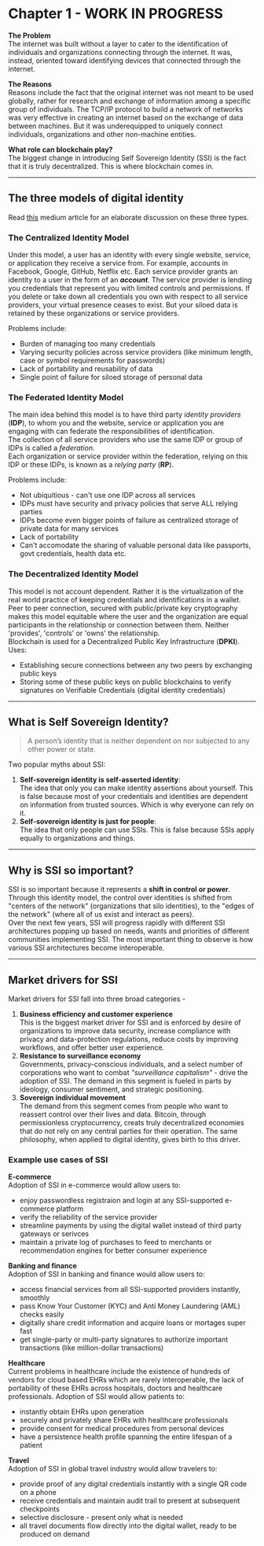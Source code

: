 # **Chapter 1 - WORK IN PROGRESS**

**The Problem**  
The internet was built without a layer to cater to the identification of individuals and organizations connecting through the internet. It was, instead, oriented toward identifying devices that connected through the internet.

**The Reasons**  
Reasons include the fact that the original internet was not meant to be used globally, rather for research and exchange of information among a specific group of individuals. The TCP/IP protocol to build a network of networks was very effective in creating an internet based on the exchange of data between machines. But it was underequipped to uniquely connect individuals, organizations and other non-machine entities.


**What role can blockchain play?**  
The biggest change in introducing Self Sovereign Identity (SSI) is the fact that it is truly decentralized. This is where blockchain comes in.

---
## **The three models of digital identity**  
Read [this](https://medium.com/evernym/the-three-models-of-digital-identity-relationships-ca0727cb5186) medium article for an elaborate discussion on these three types.

### **The Centralized Identity Model**
Under this model, a user has an identity with every single website, service, or application they receive a service from. For example, accounts in Facebook, Google, GitHub, Netflix etc. Each service provider grants an identity to a user in the form of an ***account***. The service provider is lending you credentials that represent you with limited controls and permissions. If you delete or take down all credentials you own with respect to all service providers, your virtual presence ceases to exist. But your siloed data is retained by these organizations or service providers.

Problems include:
- Burden of managing too many credentials
- Varying security policies across service providers (like minimum length, case or symbol requirements for passwords)
- Lack of portability and reusability of data
- Single point of failure for siloed storage of personal data

### **The Federated Identity Model**
The main idea behind this model is to have third party *identity providers* (**IDP**), to whom you and the website, service or application you are engaging with can federate the responsibilities of identification.  
The collection of all service providers who use the same IDP or group of IDPs is called a *federation*.  
Each organization or service provider within the federation, relying on this IDP or these IDPs, is known as a *relying party* (**RP**).

Problems include:
- Not ubiquitious - can't use one IDP across all services
- IDPs must have security and privacy policies that serve ALL relying parties
- IDPs become even bigger points of failure as centralized storage of private data for many services
- Lack of portability
- Can't accomodate the sharing of valuable personal data like passports, govt credentials, health data etc.


### **The Decentralized Identity Model**
This model is not account dependent. Rather it is the virtualization of the real world practice of keeping credentials and identifications in a wallet. Peer to peer connection, secured with public/private key cryptography makes this model equitable where the user and the organization are equal participants in the relationship or connection between them. Neither 'provides', 'controls' or 'owns' the relationship.  
Blockchain is used for a Decentralized Public Key Infrastructure (**DPKI**). Uses:
- Establishing secure connections between any two peers by exchanging public keys
- Storing some of these public keys on public blockchains to verify signatures on Verifiable Credentials (digital identity credentials)

---

## **What is Self Sovereign Identity?**
> A person’s identity that is neither dependent on nor subjected to any other power or state.

Two popular myths about SSI:  
1. **Self-sovereign identity is self-asserted identity**:  
The idea that only you can make identity assertions about yourself. This is false because most of your credentials and identities are dependent on information from trusted sources. Which is why everyone can rely on it.
2. **Self-sovereign identity is just for people**:  
The idea that only people can use SSIs. This is false because SSIs apply equally to organizations and things.

---

## **Why is SSI so important?**
SSI is so important because it represents a **shift in control or power**.  
Through this identity model, the control over identities is shifted from "centers of the network" (organizations that silo identities), to the "edges of the network" (where all of us exist and interact as peers).  
Over the next few years, SSI will progress rapidly with different SSI architectures popping up based on needs, wants and priorities of different communities implementing SSI. The most important thing to observe is how various SSI architectures become interoperable.

---

## **Market drivers for SSI**
Market drivers for SSI fall into three broad categories -  
1. **Business efficiency and customer experience**  
This is the biggest market driver for SSI and is enforced by desire of organizations to improve data security, increase compliance with privacy and data-protection regulations, reduce costs by improving workflows, and offer better user experience.
2. **Resistance to surveillance economy**  
Governments, privacy-conscious individuals, and a select number of corporations who want to combat *"surveillance capitalism"* - drive the adoption of SSI. The demand in this segment is fueled in parts by ideology, consumer sentiment, and strategic positioning.
3. **Sovereign individual movement**  
The demand from this segment comes from people who want to reassert control over their lives and data. Bitcoin, through permissionless cryptocurrency, creats truly decentralized economies that do not rely on any central parties for their operation. The same philosophy, when applied to digital identity, gives birth to this driver.

### **Example use cases of SSI**

**E-commerce**  
Adoption of SSI in e-commerce would allow users to:
- enjoy passwordless registraion and login at any SSI-supported e-commerce platform
- verify the reliability of the service provider
- streamline payments by using the digital wallet instead of third party gateways or serivces
- maintain a private log of purchases to feed to merchants or recommendation engines for better consumer experience

**Banking and finance**  
Adoption of SSI in banking and finance would allow users to:  
- access financial services from all SSI-supported providers instantly, smoothly
- pass Know Your Customer (KYC) and Anti Money Laundering (AML) checks easily
- digitally share credit information and acquire loans or mortages super fast
- get single-party or multi-party signatures to authorize important transactions (like million-dollar transactions)

**Healthcare**  
Current problems in healthcare include the existence of hundreds of vendors for cloud based EHRs which are rarely interoperable, the lack of portability of these EHRs across hospitals, doctors and healthcare professionals. Adoption of SSI would allow patients to:
- instantly obtain EHRs upon generation
- securely and privately share EHRs with healthcare professionals
- provide consent for medical procedures from personal devices
- have a persistence health profile spanning the entire lifespan of a patient

**Travel**  
Adoption of SSI in global travel industry would allow travelers to:
- provide proof of any digital credentials instantly with a single QR code on a phone
- receive credentials and maintain audit trail to present at subsequent checkpoints
- selective disclosure - present only what is needed
- all travel documents flow directly into the digital wallet, ready to be produced on demand







